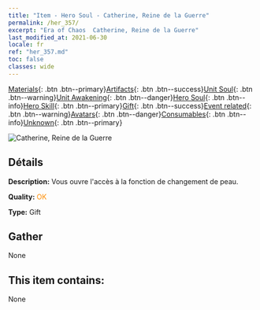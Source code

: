 ```yaml
---
title: "Item - Hero Soul - Catherine, Reine de la Guerre"
permalink: /her_357/
excerpt: "Era of Chaos  Catherine, Reine de la Guerre"
last_modified_at: 2021-06-30
locale: fr
ref: "her_357.md"
toc: false
classes: wide
---
```

 [Materials](/ItemsFR/){: .btn .btn--primary}[Artifacts](/ItemsFR/Artifacts/){: .btn .btn--success}[Unit Soul](/ItemsFR/UnitSoul/){: .btn .btn--warning}[Unit Awakening](/ItemsFR/UnitAwakening/){: .btn .btn--danger}[Hero Soul](/ItemsFR/HeroSoul/){: .btn .btn--info}[Hero Skill](/ItemsFR/HeroSkill/){: .btn .btn--primary}[Gift](/ItemsFR/Gift/){: .btn .btn--success}[Event related](/ItemsFR/Events/){: .btn .btn--warning}[Avatars](/ItemsFR/Avatars/){: .btn .btn--danger}[Consumables](/ItemsFR/Consumables/){: .btn .btn--info}[Unknown](/ItemsFR/Unknown/){: .btn .btn--primary}

 ![Catherine, Reine de la Guerre](/images/h/h_Catherine1.jpg)

## Détails
 **Description:** Vous ouvre l'accès à la fonction de changement de peau.

 **Quality:** <span style="color: #FF8C00">OK</span>

 **Type:** Gift

## Gather

  None

## This item contains:

  None

